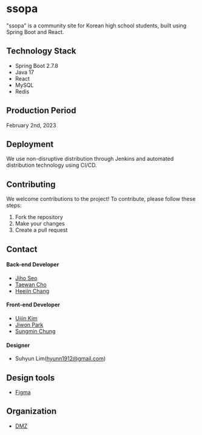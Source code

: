 # ssopa

"ssopa" is a community site for Korean high school students, built using Spring Boot and React.

## Technology Stack

- Spring Boot 2.7.8
- Java 17
- React
- MySQL
- Redis

## Production Period

February 2nd, 2023

## Deployment

We use non-disruptive distribution through Jenkins and automated distribution technology using CI/CD.

## Contributing

We welcome contributions to the project! To contribute, please follow these steps:

1. Fork the repository
2. Make your changes
3. Create a pull request

## Contact

#### Back-end Developer
- [Jiho Seo](https://github.com/swiftsjh02)
- [Taewan Cho](https://github.com/taewan2002)
- [Heejin Chang](https://github.com/heejinChang)

#### Front-end Developer
- [Uijin Kim](https://github.com/whitekuj02)
- [Jiwon Park](https://github.com/jione-park)
- [Sungmin Chung](https://github.com/jione-park)

#### Designer
- Suhyun Lim(hyunn1912@gmail.com)

## Design tools
- [Figma](https://www.figma.com/file/zCOEwkoaO4Ffh150D6VnBx/DMZ%ED%94%84%EB%A1%9C%EC%A0%9D%ED%8A%B8?node-id=0%3A1&t=eaxh9W1MtBV9mL0b-0)

## Organization
- [DMZ](https://github.com/dmzgachon)
